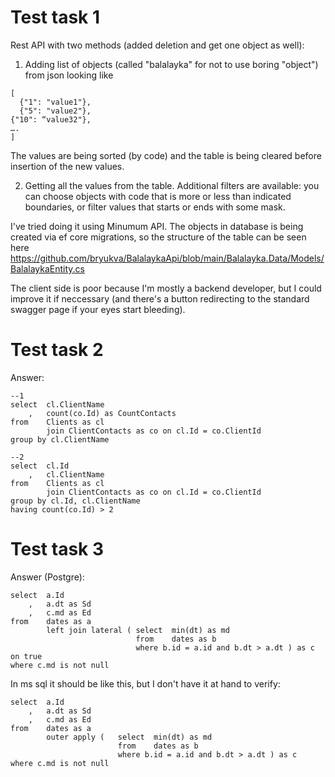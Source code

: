# Test task 1
Rest API with two methods (added deletion and get one object as well): 
1. Adding list of objects (called "balalayka" for not to use boring "object")
  from json looking like
  ```
[
	{"1": "value1"},
	{"5": "value2"},
{"10": “value32"},
….
]
```
The values are being sorted (by code) and the table is being cleared before insertion of the new values.

2. Getting all the values from the table. Additional filters are available: you can choose objects with code that is more or less than indicated boundaries, or filter values that starts or ends with some mask.

I've tried doing it using Minumum API.
The objects in database is being created via ef core migrations, so the structure of the table can be seen here https://github.com/bryukva/BalalaykaApi/blob/main/Balalayka.Data/Models/BalalaykaEntity.cs

The client side is poor because I'm mostly a backend developer, but I could improve it if neccessary (and there's a button redirecting to the standard swagger page if your eyes start bleeding).

# Test task 2

Answer:
```
--1
select	cl.ClientName
	,	count(co.Id) as CountContacts
from	Clients as cl
		join ClientContacts as co on cl.Id = co.ClientId
group by cl.ClientName

--2
select	cl.Id
	,	cl.ClientName
from	Clients as cl
		join ClientContacts as co on cl.Id = co.ClientId
group by cl.Id, cl.ClientName
having count(co.Id) > 2
```
# Test task 3

Answer (Postgre):
```
select	a.Id
	,	a.dt as Sd
	,	c.md as Ed
from	dates as a
		left join lateral (	select	min(dt) as md
						   	from	dates as b
						   	where b.id = a.id and b.dt > a.dt ) as c on true
where c.md is not null
```

In ms sql it should be like this, but I don't have it at hand to verify:
```
select	a.Id
	,	a.dt as Sd
	,	c.md as Ed
from	dates as a
		outer apply (	select	min(dt) as md
						from	dates as b
						where b.id = a.id and b.dt > a.dt ) as c
where c.md is not null
```
